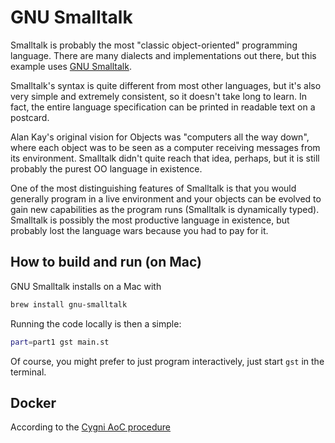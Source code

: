 # GNU Smalltalk
Smalltalk is probably the most "classic object-oriented" programming language. There are many
dialects and implementations out there, but this example uses 
[GNU Smalltalk](https://www.gnu.org/software/smalltalk/).

Smalltalk's syntax is quite different from most other languages, but it's also very simple
and extremely consistent, so it doesn't take long to learn. In fact, the entire language
specification can be printed in readable text on a postcard.

Alan Kay's original vision for Objects was "computers all the way down", where each object was to be seen as a computer receiving messages from its environment. Smalltalk didn't quite reach that idea, perhaps, but it is still probably the purest OO language in existence.

One of the most distinguishing features of Smalltalk is that you would generally program in a live environment and your objects can be evolved to gain new capabilities as the program runs (Smalltalk is dynamically typed). Smalltalk is possibly the most productive language in existence, but probably lost the language wars because you had to pay for it.

## How to build and run (on Mac)
GNU Smalltalk installs on a Mac with 

```bash 
brew install gnu-smalltalk
```

Running the code locally is then a simple:
```bash
part=part1 gst main.st
```

Of course, you might prefer to just program interactively, just start `gst` in the terminal.

## Docker
According to the [Cygni AoC procedure](https://github.com/cygni/aoc_example)

